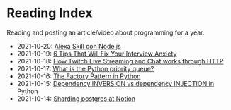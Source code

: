 # Reading Index

Reading and posting an article/video about programming for a year.


- 2021-10-20: [ Alexa Skill con Node.js](https://xavidop.me/alexa/2020-05-18-alexa-nodejs/)
- 2021-10-19: [6 Tips That Will Fix Your Interview Anxiety](https://dev.to/jburroughs/6-tips-that-will-fix-your-interview-anxiety-2md1)
- 2021-10-18: [How Twitch Live Streaming and Chat works through HTTP](https://www.youtube.com/watch?v=X7AQ_f-ki3s)
- 2021-10-17: [What is the Python priority queue?](https://dev.to/221910304004/what-is-the-python-priority-queue-4jdd)
- 2021-10-16: [The Factory Pattern in Python](https://www.youtube.com/watch?v=s_4ZrtQs8Do)
- 2021-10-15: [Dependency INVERSION vs dependency INJECTION in Python](https://www.youtube.com/watch?v=2ejbLVkCndI)
- 2021-10-14: [Sharding postgres at Notion](https://www.notion.so/blog/sharding-postgres-at-notion)


